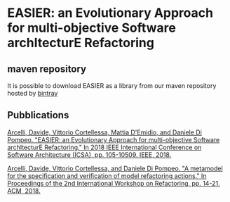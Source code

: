 # EASIER: an Evolutionary Approach for multi-objective Software archItecturE Refactoring

## maven repository
It is possible to download EASIER as a library from our maven repository hosted by [bintray](https://bintray.com/sealabqualitygroup/maven-repository)

## Pubblications
[Arcelli, Davide, Vittorio Cortellessa, Mattia D'Emidio, and Daniele Di Pompeo. "EASIER: an Evolutionary Approach for multi-objective Software archItecturE Refactoring." In 2018 IEEE International Conference on Software Architecture (ICSA), pp. 105-10509. IEEE, 2018.](https://doi.org/10.1109/ICSA.2018.00020)

[Arcelli, Davide, Vittorio Cortellessa, and Daniele Di Pompeo. "A metamodel for the specification and verification of model refactoring actions." In Proceedings of the 2nd International Workshop on Refactoring, pp. 14-21. ACM, 2018.](http://doi.acm.org/10.1145/3242163.3242167)
